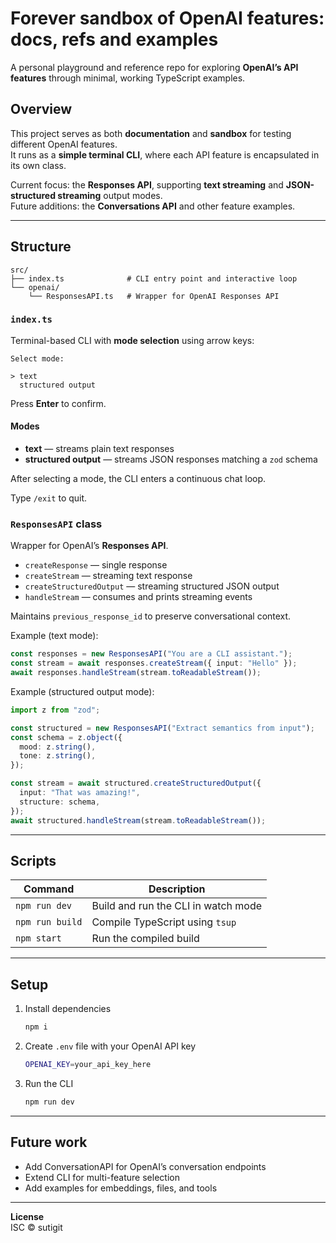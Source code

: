 # Forever sandbox of OpenAI features: docs, refs and examples

A personal playground and reference repo for exploring **OpenAI’s API features** through minimal, working TypeScript examples.

## Overview

This project serves as both **documentation** and **sandbox** for testing different OpenAI features.  
It runs as a **simple terminal CLI**, where each API feature is encapsulated in its own class.

Current focus: the **Responses API**, supporting **text streaming** and **JSON-structured streaming** output modes.  
Future additions: the **Conversations API** and other feature examples.

---

## Structure

```
src/
├── index.ts              # CLI entry point and interactive loop
└── openai/
    └── ResponsesAPI.ts   # Wrapper for OpenAI Responses API
```

### `index.ts`

Terminal-based CLI with **mode selection** using arrow keys:

```
Select mode:

> text
  structured output
```

Press **Enter** to confirm.

#### Modes

- **text** — streams plain text responses
- **structured output** — streams JSON responses matching a `zod` schema

After selecting a mode, the CLI enters a continuous chat loop.

Type `/exit` to quit.

### `ResponsesAPI` class

Wrapper for OpenAI’s **Responses API**.

- `createResponse` — single response
- `createStream` — streaming text response
- `createStructuredOutput` — streaming structured JSON output
- `handleStream` — consumes and prints streaming events

Maintains `previous_response_id` to preserve conversational context.

Example (text mode):

```ts
const responses = new ResponsesAPI("You are a CLI assistant.");
const stream = await responses.createStream({ input: "Hello" });
await responses.handleStream(stream.toReadableStream());
```

Example (structured output mode):

```ts
import z from "zod";

const structured = new ResponsesAPI("Extract semantics from input");
const schema = z.object({
  mood: z.string(),
  tone: z.string(),
});

const stream = await structured.createStructuredOutput({
  input: "That was amazing!",
  structure: schema,
});
await structured.handleStream(stream.toReadableStream());
```

---

## Scripts

| Command         | Description                         |
| --------------- | ----------------------------------- |
| `npm run dev`   | Build and run the CLI in watch mode |
| `npm run build` | Compile TypeScript using `tsup`     |
| `npm start`     | Run the compiled build              |

---

## Setup

1. Install dependencies

   ```bash
   npm i
   ```

2. Create `.env` file with your OpenAI API key

   ```bash
   OPENAI_KEY=your_api_key_here
   ```

3. Run the CLI

   ```bash
   npm run dev
   ```

---

## Future work

- Add ConversationAPI for OpenAI’s conversation endpoints
- Extend CLI for multi-feature selection
- Add examples for embeddings, files, and tools

---

**License**  
ISC © sutigit
